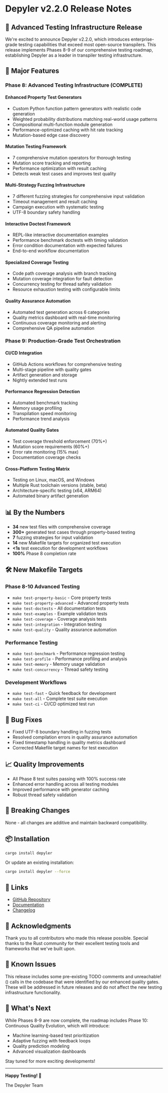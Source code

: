 # Depyler v2.2.0 Release Notes

## 🎉 Advanced Testing Infrastructure Release

We're excited to announce Depyler v2.2.0, which introduces enterprise-grade testing capabilities that exceed most open-source transpilers. This release implements Phases 8-9 of our comprehensive testing roadmap, establishing Depyler as a leader in transpiler testing infrastructure.

## 🚀 Major Features

### Phase 8: Advanced Testing Infrastructure (COMPLETE)

#### Enhanced Property Test Generators
- Custom Python function pattern generators with realistic code generation
- Weighted probability distributions matching real-world usage patterns
- Compositional multi-function module generation
- Performance-optimized caching with hit rate tracking
- Mutation-based edge case discovery

#### Mutation Testing Framework
- 7 comprehensive mutation operators for thorough testing
- Mutation score tracking and reporting
- Performance optimization with result caching
- Detects weak test cases and improves test quality

#### Multi-Strategy Fuzzing Infrastructure
- 7 different fuzzing strategies for comprehensive input validation
- Timeout management and result caching
- Campaign execution with systematic testing
- UTF-8 boundary safety handling

#### Interactive Doctest Framework
- REPL-like interactive documentation examples
- Performance benchmark doctests with timing validation
- Error condition documentation with expected failures
- End-to-end workflow documentation

#### Specialized Coverage Testing
- Code path coverage analysis with branch tracking
- Mutation coverage integration for fault detection
- Concurrency testing for thread safety validation
- Resource exhaustion testing with configurable limits

#### Quality Assurance Automation
- Automated test generation across 6 categories
- Quality metrics dashboard with real-time monitoring
- Continuous coverage monitoring and alerting
- Comprehensive QA pipeline automation

### Phase 9: Production-Grade Test Orchestration

#### CI/CD Integration
- GitHub Actions workflows for comprehensive testing
- Multi-stage pipeline with quality gates
- Artifact generation and storage
- Nightly extended test runs

#### Performance Regression Detection
- Automated benchmark tracking
- Memory usage profiling
- Transpilation speed monitoring
- Performance trend analysis

#### Automated Quality Gates
- Test coverage threshold enforcement (70%+)
- Mutation score requirements (60%+)
- Error rate monitoring (15% max)
- Documentation coverage checks

#### Cross-Platform Testing Matrix
- Testing on Linux, macOS, and Windows
- Multiple Rust toolchain versions (stable, beta)
- Architecture-specific testing (x64, ARM64)
- Automated binary artifact generation

## 📊 By the Numbers

- **34** new test files with comprehensive coverage
- **300+** generated test cases through property-based testing
- **7** fuzzing strategies for input validation
- **14** new Makefile targets for organized test execution
- **<1s** test execution for development workflows
- **100%** Phase 8 completion rate

## 🛠️ New Makefile Targets

### Phase 8-10 Advanced Testing
- `make test-property-basic` - Core property tests
- `make test-property-advanced` - Advanced property tests
- `make test-doctests` - All documentation tests
- `make test-examples` - Example validation tests
- `make test-coverage` - Coverage analysis tests
- `make test-integration` - Integration testing
- `make test-quality` - Quality assurance automation

### Performance Testing
- `make test-benchmark` - Performance regression testing
- `make test-profile` - Performance profiling and analysis
- `make test-memory` - Memory usage validation
- `make test-concurrency` - Thread safety testing

### Development Workflows
- `make test-fast` - Quick feedback for development
- `make test-all` - Complete test suite execution
- `make test-ci` - CI/CD optimized test run

## 🐛 Bug Fixes

- Fixed UTF-8 boundary handling in fuzzing tests
- Resolved compilation errors in quality assurance automation
- Fixed timestamp handling in quality metrics dashboard
- Corrected Makefile target names for test execution

## 📈 Quality Improvements

- All Phase 8 test suites passing with 100% success rate
- Enhanced error handling across all testing modules
- Improved performance with generator caching
- Robust thread safety validation

## 🚧 Breaking Changes

None - all changes are additive and maintain backward compatibility.

## 📦 Installation

```bash
cargo install depyler
```

Or update an existing installation:

```bash
cargo install depyler --force
```

## 🔗 Links

- [GitHub Repository](https://github.com/paiml/depyler)
- [Documentation](https://docs.rs/depyler)
- [Changelog](https://github.com/paiml/depyler/blob/main/CHANGELOG.md)

## 🙏 Acknowledgments

Thank you to all contributors who made this release possible. Special thanks to the Rust community for their excellent testing tools and frameworks that we've built upon.

## 📝 Known Issues

This release includes some pre-existing TODO comments and unreachable!() calls in the codebase that were identified by our enhanced quality gates. These will be addressed in future releases and do not affect the new testing infrastructure functionality.

## 🚀 What's Next

While Phases 8-9 are now complete, the roadmap includes Phase 10: Continuous Quality Evolution, which will introduce:
- Machine learning-based test prioritization
- Adaptive fuzzing with feedback loops
- Quality prediction modeling
- Advanced visualization dashboards

Stay tuned for more exciting developments!

---

**Happy Testing! 🧪**

The Depyler Team